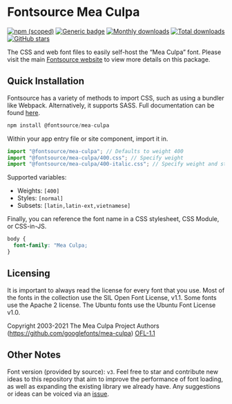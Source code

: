 # Fontsource Mea Culpa

[![npm (scoped)](https://img.shields.io/npm/v/@fontsource/mea-culpa?color=brightgreen)](https://www.npmjs.com/package/@fontsource/mea-culpa) [![Generic badge](https://img.shields.io/badge/fontsource-passing-brightgreen)](https://github.com/fontsource/fontsource) [![Monthly downloads](https://badgen.net/npm/dm/@fontsource/mea-culpa)](https://github.com/fontsource/fontsource) [![Total downloads](https://badgen.net/npm/dt/@fontsource/mea-culpa)](https://github.com/fontsource/fontsource) [![GitHub stars](https://img.shields.io/github/stars/fontsource/fontsource.svg?style=social&label=Star)](https://github.com/fontsource/fontsource/stargazers)

The CSS and web font files to easily self-host the “Mea Culpa” font. Please visit the main [Fontsource website](https://fontsource.org/fonts/mea-culpa) to view more details on this package.

## Quick Installation

Fontsource has a variety of methods to import CSS, such as using a bundler like Webpack. Alternatively, it supports SASS. Full documentation can be found [here](https://fontsource.org/docs/introduction).

```javascript
npm install @fontsource/mea-culpa
```

Within your app entry file or site component, import it in.

```javascript
import "@fontsource/mea-culpa"; // Defaults to weight 400
import "@fontsource/mea-culpa/400.css"; // Specify weight
import "@fontsource/mea-culpa/400-italic.css"; // Specify weight and style

```

Supported variables:
- Weights: `[400]`
- Styles: `[normal]`
- Subsets: `[latin,latin-ext,vietnamese]`

Finally, you can reference the font name in a CSS stylesheet, CSS Module, or CSS-in-JS.

```css
body {
  font-family: "Mea Culpa;
}
```

## Licensing
It is important to always read the license for every font that you use.
Most of the fonts in the collection use the SIL Open Font License, v1.1. Some fonts use the Apache 2 license. The Ubuntu fonts use the Ubuntu Font License v1.0.

Copyright 2003-2021 The Mea Culpa Project Authors (https://github.com/googlefonts/mea-culpa)
[OFL-1.1](http://scripts.sil.org/OFL)

## Other Notes
Font version (provided by source): `v3`.
Feel free to star and contribute new ideas to this repository that aim to improve the performance of font loading, as well as expanding the existing library we already have. Any suggestions or ideas can be voiced via an [issue](https://github.com/fontsource/fontsource/issues).